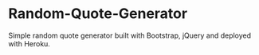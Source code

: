 # Random-Quote-Generator

Simple random quote generator built with Bootstrap, jQuery and deployed with Heroku.

